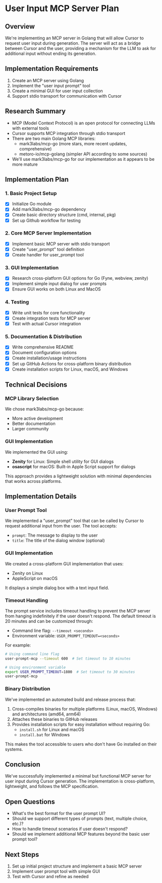 # User Input MCP Server Plan

## Overview
We're implementing an MCP server in Golang that will allow Cursor to request user input during generation. The server will act as a bridge between Cursor and the user, providing a mechanism for the LLM to ask for additional input without ending its generation.

## Implementation Requirements
1. Create an MCP server using Golang
2. Implement the "user input prompt" tool
3. Create a minimal GUI for user input collection
4. Support stdio transport for communication with Cursor

## Research Summary
- MCP (Model Context Protocol) is an open protocol for connecting LLMs with external tools
- Cursor supports MCP integration through stdio transport
- There are two main Golang MCP libraries:
  - mark3labs/mcp-go (more stars, more recent updates, comprehensive)
  - metoro-io/mcp-golang (simpler API according to some sources)
- We'll use mark3labs/mcp-go for our implementation as it appears to be more mature

## Implementation Plan

### 1. Basic Project Setup
- [x] Initialize Go module
- [x] Add mark3labs/mcp-go dependency
- [x] Create basic directory structure (cmd, internal, pkg)
- [x] Set up Github workflow for testing

### 2. Core MCP Server Implementation
- [x] Implement basic MCP server with stdio transport
- [x] Create "user_prompt" tool definition
- [x] Create handler for user_prompt tool

### 3. GUI Implementation
- [x] Research cross-platform GUI options for Go (Fyne, webview, zenity)
- [x] Implement simple input dialog for user prompts
- [x] Ensure GUI works on both Linux and MacOS

### 4. Testing
- [x] Write unit tests for core functionality
- [x] Create integration tests for MCP server
- [x] Test with actual Cursor integration

### 5. Documentation & Distribution
- [x] Write comprehensive README
- [x] Document configuration options
- [x] Create installation/usage instructions
- [x] Set up GitHub Actions for cross-platform binary distribution
- [x] Create installation scripts for Linux, macOS, and Windows

## Technical Decisions

### MCP Library Selection
We chose mark3labs/mcp-go because:
- More active development
- Better documentation
- Larger community

### GUI Implementation
We implemented the GUI using:
- **Zenity** for Linux: Simple shell utility for GUI dialogs
- **osascript** for macOS: Built-in Apple Script support for dialogs

This approach provides a lightweight solution with minimal dependencies that works across platforms.

## Implementation Details

### User Prompt Tool
We implemented a "user_prompt" tool that can be called by Cursor to request additional input from the user. The tool accepts:
- `prompt`: The message to display to the user
- `title`: The title of the dialog window (optional)

### GUI Implementation
We created a cross-platform GUI implementation that uses:
- Zenity on Linux
- AppleScript on macOS

It displays a simple dialog box with a text input field.

### Timeout Handling
The prompt service includes timeout handling to prevent the MCP server from hanging indefinitely if the user doesn't respond. The default timeout is 20 minutes and can be customized through:
- Command line flag: `--timeout <seconds>`
- Environment variable: `USER_PROMPT_TIMEOUT=<seconds>`

For example:
```bash
# Using command line flag
user-prompt-mcp --timeout 600  # Set timeout to 10 minutes

# Using environment variable
export USER_PROMPT_TIMEOUT=1800  # Set timeout to 30 minutes
user-prompt-mcp
```

### Binary Distribution
We've implemented an automated build and release process that:
1. Cross-compiles binaries for multiple platforms (Linux, macOS, Windows) and architectures (amd64, arm64)
2. Attaches these binaries to GitHub releases
3. Provides installation scripts for easy installation without requiring Go:
   - `install.sh` for Linux and macOS
   - `install.bat` for Windows

This makes the tool accessible to users who don't have Go installed on their systems.

## Conclusion
We've successfully implemented a minimal but functional MCP server for user input during Cursor generation. The implementation is cross-platform, lightweight, and follows the MCP specification.

## Open Questions
- What's the best format for the user prompt UI?
- Should we support different types of prompts (text, multiple choice, etc.)?
- How to handle timeout scenarios if user doesn't respond?
- Should we implement additional MCP features beyond the basic user prompt tool?

## Next Steps
1. Set up initial project structure and implement a basic MCP server
2. Implement user prompt tool with simple GUI
3. Test with Cursor and refine as needed 